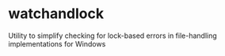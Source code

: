 # watchandlock
Utility to simplify checking for lock-based errors in file-handling implementations for Windows
